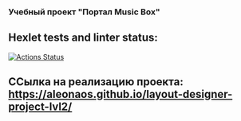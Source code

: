 ### Учебный проект "Портал Music Box"

## Hexlet tests and linter status:
[![Actions Status](https://github.com/aleonaos/layout-designer-project-lvl2/workflows/hexlet-check/badge.svg)](https://github.com/aleonaos/layout-designer-project-lvl2/actions)

## ССылка на реализацию проекта:  https://aleonaos.github.io/layout-designer-project-lvl2/